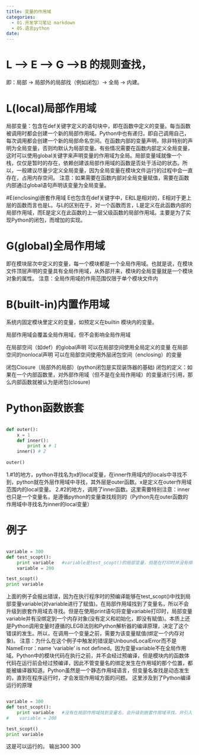 ```yaml
---
title: 变量的作用域
categories:
  - 01.开发学习笔记 markdown
  - 05.语言python
date:
---
```


# L –> E –> G –>B 的规则查找，
即：局部 -> 局部外的局部找（例如闭包）-> 全局 -> 内建。

# L(local)局部作用域
局部变量：包含在def关键字定义的语句块中，即在函数中定义的变量。每当函数被调用时都会创建一个新的局部作用域。Python中也有递归，即自己调用自己，每次调用都会创建一个新的局部命名空间。在函数内部的变量声明，除非特别的声明为全局变量，否则均默认为局部变量。有些情况需要在函数内部定义全局变量，这时可以使用global关键字来声明变量的作用域为全局。局部变量域就像一个 栈，仅仅是暂时的存在，依赖创建该局部作用域的函数是否处于活动的状态。所以，一般建议尽量少定义全局变量，因为全局变量在模块文件运行的过程中会一直存在，占用内存空间。
注意：如果需要在函数内部对全局变量赋值，需要在函数内部通过global语句声明该变量为全局变量。

#E(enclosing)嵌套作用域
E也包含在def关键字中，E和L是相对的，E相对于更上层的函数而言也是L。与L的区别在于，对一个函数而言，L是定义在此函数内部的局部作用域，而E是定义在此函数的上一层父级函数的局部作用域。主要是为了实现Python的闭包，而增加的实现。

# G(global)全局作用域
即在模块层次中定义的变量，每一个模块都是一个全局作用域。也就是说，在模块文件顶层声明的变量具有全局作用域，从外部开来，模块的全局变量就是一个模块对象的属性。
注意：全局作用域的作用范围仅限于单个模块文件内

# B(built-in)内置作用域
系统内固定模块里定义的变量，如预定义在builtin 模块内的变量。



局部作用域会覆盖全局作用域，但不会影响全局作用域

在局部空间（如def）的global声明 可以在局部空间使用全局定义的变量
在局部空间的nonlocal声明 可以在局部空间使用外层闭包空间（enclosing）的变量


闭包Closure（局部外的局部）(python闭包是实现装饰器的基础)
闭包的定义：如果在一个内部函数里，对外部作用域（但不是在全局作用域）的变量进行引用，那么内部函数就被认为是闭包(closure)




# Python函数嵌套
``` python

def outer():  
    x = 1  
    def inner():  
        print x # 1  
    inner() # 2  
  
outer()  
```

1.#1的地方，python寻找名为x的local变量，在inner作用域内的locals中寻找不到，python就在外层作用域中寻找，其外层是outer函数。x是定义在outer作用域范围内的local变量。
2.#2的地方，调用了inner函数。这里需要特别注意：inner也只是一个变量名，是遵循python的变量查找规则的（Python先在outer函数的作用域中寻找名为inner的local变量）

# 例子

``` python

variable = 300
def test_scopt():
    print variable   #variable是test_scopt()的局部变量，但是在打印时并没有绑定内存对象。
    variable = 200

test_scopt()
print variable

```

上面的例子会报出错误，因为在执行程序时的预编译能够在test_scopt()中找到局部变量variable(对variable进行了赋值)。在局部作用域找到了变量名，所以不会升级到嵌套作用域去寻找。但是在使用print语句将变量variable打印时，局部变量variable并有没绑定到一个内存对象(没有定义和初始化，即没有赋值)。本质上还是Python调用变量时遵循的LEGB法则和Python解析器的编译原理，决定了这个错误的发生。所以，在调用一个变量之前，需要为该变量赋值(绑定一个内存对象)。
注意：为什么在这个例子中触发的错误是UnboundLocalError而不是NameError：name ‘variable’ is not defined。因为变量variable不在全局作用域。Python中的模块代码在执行之前，并不会经过预编译，但是模块内的函数体代码在运行前会经过预编译，因此不管变量名的绑定发生在作用域的那个位置，都能被编译器知道。Python虽然是一个静态作用域语言，但变量名查找是动态发生的，直到在程序运行时，才会发现作用域方面的问题。
这里涉及到了Python编译运行的原理

``` python

variable = 300
def test_scopt():
    print variable   #没有在局部作用域找到变量名，会升级到嵌套作用域寻找，并引入一个新的变量到局部作用域(将局部变量variable赋值为300)。
#    variable = 200

test_scopt()
print variable

```
这是可以运行的。 输出300 300 
